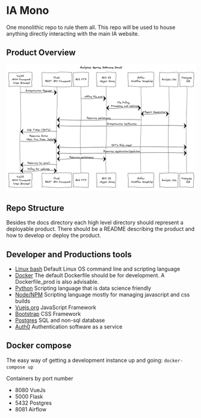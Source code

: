 # IA Mono
One monolithic repo to rule them all. This repo will be used to house anything directly interacting with the main IA website.

## Product Overview 
![Sequence diagram](https://github.com/ia-energy/ia-mono/blob/master/docs/overview/Analytics_Service_sequence_diagram.png "Sequence diagram")

## Repo Structure
Besides the docs directory each high level directory should represent a deployable product. There should be a README describing the product and how to develop or deploy the product. 

## Developer and Productions tools
* [Linux bash](https://devhints.io/bash) Default Linux OS command line and scripting language
* [Docker](https://www.docker.com/) The default Dockerfile should be for development. A Dockerfile_prod is also advisable.
* [Python](https://python.org) Scripting language that is data science friendly
* [Node/NPM](https://www.npmjs.com/get-npm) Scripting language mostly for managing javascript and css builds
* [Vuejs.org](https://nodejs.org) JavaScript Framework 
* [Bootstrap](https://getbootstrap.com/) CSS Framework 
* [Postgres](https://www.postgresql.org/) SQL and non-sql database
* [Auth0](https://auth0.com/) Authentication software as a service

## Docker compose
The easy way of getting a development instance up and going:
`docker-compose up`

Containers by port number
* 8080 VueJs
* 5000 Flask
* 5432 Postgres
* 8081 Airflow
